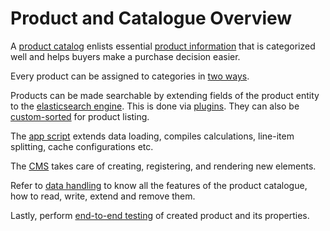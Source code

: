 # Product and Catalogue Overview

A [product catalog](https://developer.shopware.com/docs/concepts/commerce/catalog) enlists essential [product information](https://developer.shopware.com/docs/concepts/commerce/catalog/products) that is categorized well and helps buyers make a purchase decision easier.

Every product can be assigned to categories in [two ways](https://developer.shopware.com/docs/concepts/commerce/catalog/categories#product-assignments).

Products can be made searchable by extending fields of the product entity to the [elasticsearch engine](https://developer.shopware.com/docs/concepts/framework/elasticsearch). This is done via [plugins](https://developer.shopware.com/docs/guides/plugins/plugins/elasticsearch). They can also be [custom-sorted](https://developer.shopware.com/docs/guides/plugins/plugins/storefront/add-custom-sorting-product-listing) for product listing.

The [app script](https://developer.shopware.com/docs/guides/plugins/apps/app-scripts) extends data loading, compiles calculations, line-item splitting, cache configurations etc.

The [CMS](https://developer.shopware.com/docs/guides/plugins/plugins/content/cms) takes care of creating, registering, and rendering new elements.

Refer to [data handling](https://developer.shopware.com/docs/guides/plugins/plugins/framework/data-handling) to know all the features of the product catalogue, how to read, write, extend and remove them.

Lastly, perform [end-to-end testing](https://developer.shopware.com/docs/guides/plugins/plugins/testing/end-to-end-testing) of created product and its properties.
